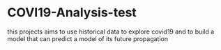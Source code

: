 # COVI19-Analysis-test
this projects aims to use historical data to explore covid19 and to build a model that can predict a model of its future propagation
